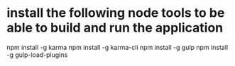 # install the following node tools to be able to build and run the application
npm install -g karma
npm install -g karma-cli
npm install -g gulp
npm install -g gulp-load-plugins
